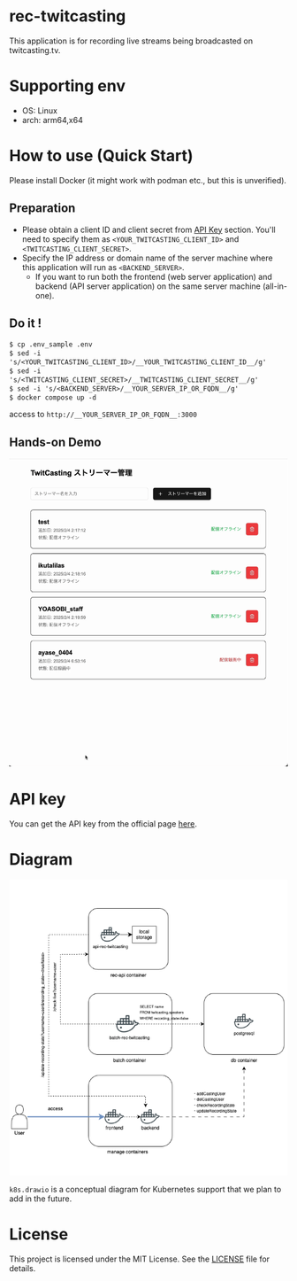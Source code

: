 # rec-twitcasting

This application is for recording live streams being broadcasted on twitcasting.tv.

# Supporting env

- OS: Linux
- arch: arm64,x64

# How to use (Quick Start)

Please install Docker (it might work with podman etc., but this is unverified).

## Preparation

- Please obtain a client ID and client secret from [API Key](#api-key) section. You'll need to specify them as `<YOUR_TWITCASTING_CLIENT_ID>` and `<TWITCASTING_CLIENT_SECRET>`.
- Specify the IP address or domain name of the server machine where this application will run as `<BACKEND_SERVER>`.
  - If you want to run both the frontend (web server application) and backend (API server application) on the same server machine (all-in-one).

## Do it !

```shell
$ cp .env_sample .env
$ sed -i 's/<YOUR_TWITCASTING_CLIENT_ID>/__YOUR_TWITCASTING_CLIENT_ID__/g'
$ sed -i 's/<TWITCASTING_CLIENT_SECRET>/__TWITCASTING_CLIENT_SECRET__/g'
$ sed -i 's/<BACKEND_SERVER>/__YOUR_SERVER_IP_OR_FQDN__/g'
$ docker compose up -d
```

access to `http://__YOUR_SERVER_IP_OR_FQDN__:3000`

## Hands-on Demo

![Hands-on Demo](hands_on.gif)

# API key

You can get the API key from the official page [here](https://twitcasting.tv/developerapp.php).

# Diagram

![Docker Compose Diagram](docker-compose.drawio.png)

`k8s.drawio` is a conceptual diagram for Kubernetes support that we plan to add in the future.

# License

This project is licensed under the MIT License. See the [LICENSE](LICENSE) file for details.